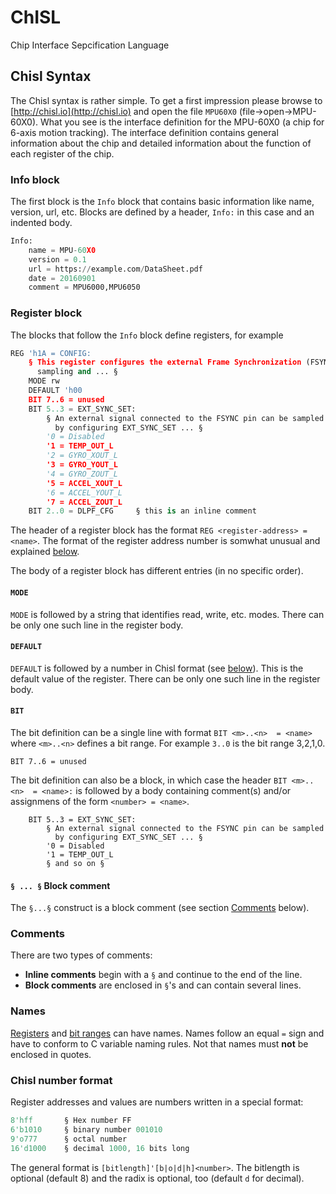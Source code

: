 # ChISL
Chip Interface Sepcification Language

## Chisl Syntax ##

The Chisl syntax is rather simple. To get a first impression
please browse to [http://chisl.io](http://chisl.io) and open the file `MPU60X0` (file->open->MPU-60X0). What you see is the interface definition for the MPU-60X0 (a chip for 6-axis motion tracking). The interface definition contains general 
information about the chip and detailed information about the function of each
register of the chip.

 <a name="info"></a>
### Info block ###

The first block is the `Info` block that contains basic information like name, version, url, etc. Blocks are defined by a header, `Info:` in this case and an
indented body.

```python
Info:
    name = MPU-60X0
    version = 0.1
    url = https://example.com/DataSheet.pdf
    date = 20160901
    comment = MPU6000,MPU6050
```

<a name="register"></a>
### Register block ###

The blocks that follow the `Info` block define registers, for example

```python
REG 'h1A = CONFIG:
    § This register configures the external Frame Synchronization (FSYNC) pin
      sampling and ... §
    MODE rw
    DEFAULT 'h00
    BIT 7..6 = unused
    BIT 5..3 = EXT_SYNC_SET:
        § An external signal connected to the FSYNC pin can be sampled 
          by configuring EXT_SYNC_SET ... §
        '0 = Disabled
        '1 = TEMP_OUT_L
        '2 = GYRO_XOUT_L
        '3 = GYRO_YOUT_L
        '4 = GYRO_ZOUT_L
        '5 = ACCEL_XOUT_L
        '6 = ACCEL_YOUT_L
        '7 = ACCEL_ZOUT_L
    BIT 2..0 = DLPF_CFG     § this is an inline comment 
```
The header of a register block has the format `REG <register-address> = <name>`.
The format of the register address number is somwhat unusual and explained [below](#numbers).

The body of a register block has different entries (in no specific order).

 <a name="mode"></a>
#### `MODE` ####
`MODE` is followed by a string that identifies read, write, etc. modes.
There can be only one such line in the register body.

 <a name="default"></a>
#### `DEFAULT` ####
`DEFAULT` is followed by a number in Chisl format (see [below](#numbers)).
This is the default value of the register. 
There can be only one such line in the register body.

<a name="bit"></a>
#### `BIT` ####
The bit definition can be a single line with format 
`BIT <m>..<n>  = <name>` where `<m>..<n>` defines a bit range. For example 
`3..0` is the bit range 3,2,1,0.

```
BIT 7..6 = unused
```

The bit definition can also be a block, in which case the header 
`BIT <m>..<n>  = <name>:` is followed by a body containing comment(s) and/or
assignmens of the form `<number> = <name>`.

```
    BIT 5..3 = EXT_SYNC_SET:
        § An external signal connected to the FSYNC pin can be sampled 
          by configuring EXT_SYNC_SET ... §
        '0 = Disabled
        '1 = TEMP_OUT_L
        § and so on §
```

#### `§ ... §` Block comment ####
The `§...§` construct is a block comment (see section [Comments](#comments) below).

<a name="comments"></a>
### Comments ###
There are two types of comments:

- **Inline comments** begin with a `§` and continue to the end of the line.
- **Block comments** are enclosed in `§`'s and can contain several lines.

<a name="names"></a>
### Names ###
[Registers](#register) and [bit ranges](#bit) can have names. Names follow an equal `=` sign and have to conform to C variable naming rules. 
Not that names must **not** be enclosed in quotes.


<a name="numbers"></a>
### Chisl number format ###
Register addresses and values are numbers written in a special format:

```Verilog
8'hff       § Hex number FF
6'b1010     § binary number 001010
9'o777      § octal number
16'd1000    § decimal 1000, 16 bits long
```
The general format is `[bitlength]'[b|o|d|h]<number>`. The bitlength is optional (default 8) and the radix is optional, too (default `d` for decimal).
